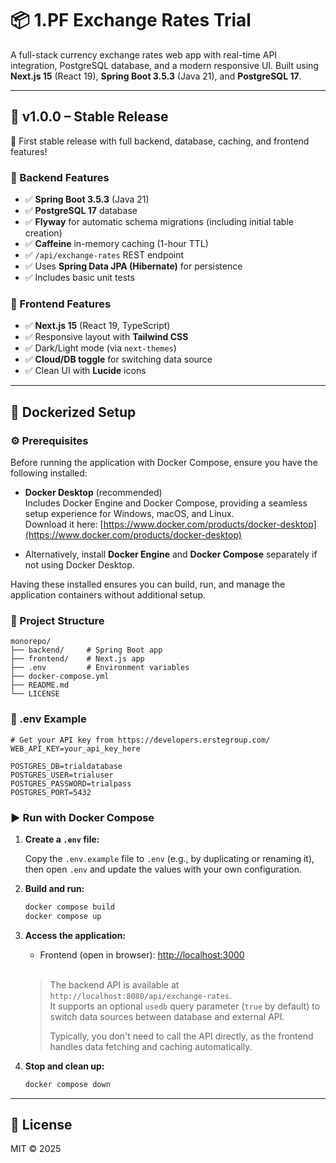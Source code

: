 # 📦 1.PF Exchange Rates Trial

A full-stack currency exchange rates web app with real-time API integration, PostgreSQL database, and a modern responsive UI. Built using **Next.js 15** (React 19), **Spring Boot 3.5.3** (Java 21), and **PostgreSQL 17**.

---

## 🚀 v1.0.0 – Stable Release

🎉 First stable release with full backend, database, caching, and frontend features!

### 🔧 Backend Features

- ✅ **Spring Boot 3.5.3** (Java 21)
- ✅ **PostgreSQL 17** database
- ✅ **Flyway** for automatic schema migrations (including initial table creation)
- ✅ **Caffeine** in-memory caching (1-hour TTL)
- ✅ `/api/exchange-rates` REST endpoint
- ✅ Uses **Spring Data JPA (Hibernate)** for persistence
- ✅ Includes basic unit tests

### 🎨 Frontend Features

- ✅ **Next.js 15** (React 19, TypeScript)
- ✅ Responsive layout with **Tailwind CSS**
- ✅ Dark/Light mode (via `next-themes`)
- ✅ **Cloud/DB toggle** for switching data source
- ✅ Clean UI with **Lucide** icons

---

## 🐳 Dockerized Setup

### ⚙️ Prerequisites

Before running the application with Docker Compose, ensure you have the following installed:

- **Docker Desktop** (recommended)  
  Includes Docker Engine and Docker Compose, providing a seamless setup experience for Windows, macOS, and Linux.  
  Download it here: [https://www.docker.com/products/docker-desktop](https://www.docker.com/products/docker-desktop)

- Alternatively, install **Docker Engine** and **Docker Compose** separately if not using Docker Desktop.

Having these installed ensures you can build, run, and manage the application containers without additional setup.


### 📁 Project Structure

```
monorepo/
├── backend/     # Spring Boot app
├── frontend/    # Next.js app
├── .env         # Environment variables
├── docker-compose.yml
├── README.md
└── LICENSE
```

### 🔐 .env Example

```env
# Get your API key from https://developers.erstegroup.com/
WEB_API_KEY=your_api_key_here

POSTGRES_DB=trialdatabase
POSTGRES_USER=trialuser
POSTGRES_PASSWORD=trialpass
POSTGRES_PORT=5432
```

### ▶️ Run with Docker Compose

1. **Create a `.env` file:**

   Copy the `.env.example` file to `.env` (e.g., by duplicating or renaming it),  
   then open `.env` and update the values with your own configuration.

2. **Build and run:**

   ```bash
   docker compose build
   docker compose up
   ```

3. **Access the application:**

   - Frontend (open in browser): [http://localhost:3000](http://localhost:3000)
   
   <br>

   > The backend API is available at `http://localhost:8080/api/exchange-rates`.  
   > It supports an optional `usedb` query parameter (`true` by default) to switch data sources between database and external API.  
   >
   > Typically, you don't need to call the API directly, as the frontend handles data fetching and caching automatically.

4. **Stop and clean up:**

   ```bash
   docker compose down
   ```

---

## 📝 License

MIT © 2025
